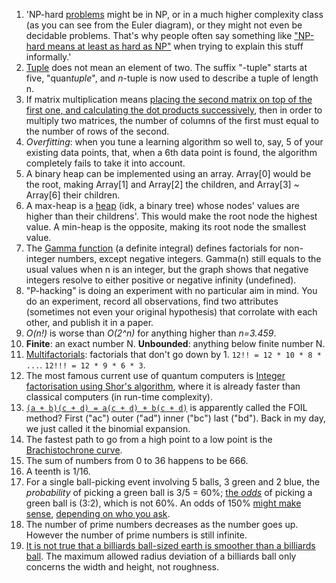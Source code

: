 1. 'NP-hard [problems](https://www.quantamagazine.org/a-short-guide-to-hard-problems-20180716/) might be in NP, or in a much higher complexity class (as you can see from the Euler diagram), or they might not even be decidable problems. That's why people often say something like ["NP-hard means at least as hard as NP"](https://softwareengineering.stackexchange.com/a/308184/116811) when trying to explain this stuff informally.'
1. [Tuple](https://en.wikipedia.org/wiki/Tuple) does not mean an element of two. The suffix "-tuple" starts at five, "quan*tuple*", and *n*-tuple is now used to describe a tuple of length n.
1. If matrix multiplication means [placing the second matrix on top of the first one, and calculating the dot products successively](http://matrixmultiplication.xyz/), then in order to multiply two matrices, the number of columns of the first must equal to the number of rows of the second.
1. *Overfitting*: when you tune a learning algorithm so well to, say, 5 of your existing data points, that, when a 6th data point is found, the algorithm completely fails to take it into account.
1. A binary heap can be implemented using an array. Array[0] would be the root, making Array[1] and Array[2] the children, and Array[3] ~ Array[6] their children.
1. A max-heap is a [heap](https://en.wikipedia.org/wiki/Heap_%28data_structure%29#Implementation) (idk, a binary tree) whose nodes' values are higher than their childrens'. This would make the root node the highest value. A min-heap is the opposite, making its root node the smallest value.
1. The [Gamma function](https://en.wikipedia.org/wiki/Factorial#Extension_of_factorial_to_non-integer_values_of_argument) (a definite integral) defines factorials for non-integer numbers, except negative integers. Gamma(n) still equals to the usual values when n is an integer, but the graph shows that negative integers resolve to either positive or negative infinity (undefined).
1. "P-hacking" is doing an experiment with no particular aim in mind. You do an experiment, record all observations, find two attributes (sometimes not even your original hypothesis) that corrolate with each other, and publish it in a paper.
1. *O(n!)* is worse than *O(2^n)* for anything higher than *n=3.459*.
1. **Finite**: an exact number N. **Unbounded**: anything below finite number N.
1. [Multifactorials](http://www.mathcelebrity.com/multifactorial.php): factorials that don't go down by 1. `12!! = 12 * 10 * 8 * ...`. `12!!! = 12 * 9 * 6 * 3`.
1. The most famous current use of quantum computers is [Integer factorisation using Shor's algorithm](https://en.wikipedia.org/wiki/Quantum_algorithm), where it is already faster than classical computers (in run-time complexity).
1. [`(a + b)(c + d) = a(c + d) + b(c + d)`](http://www.mathwords.com/f/foil_method.htm) is apparently called the FOIL method? First ("ac") outer ("ad") inner ("bc") last ("bd"). Back in my day, we just called it the binomial expansion.
1. The fastest path to go from a high point to a low point is the [Brachistochrone curve](https://en.wikipedia.org/wiki/Brachistochrone_curve).
1. The sum of numbers from 0 to 36 happens to be 666.
1. A teenth is 1/16.
1. For a single ball-picking event involving 5 balls, 3 green and 2 blue, the *probability* of picking a green ball is 3/5 = 60%; [the *odds*](http://mathforum.org/library/drmath/view/56706.html) of picking a green ball is (3:2), which is not 60%. An odds of 150% [might make sense](http://www.miniwebtool.com/ratio-to-percentage-calculator/?numerator=3&denominator=2), [depending on who you ask](https://en.wikipedia.org/wiki/Odds#Mathematical_relations).
1. The number of prime numbers decreases as the number goes up. However the number of prime numbers is still infinite.
1. [It is not true that a billiards ball-sized earth is smoother than a billiards ball](https://www.youtube.com/watch?v=mxhxL1LzKww). The maximum allowed radius deviation of a billiards ball only concerns the width and height, not roughness.
